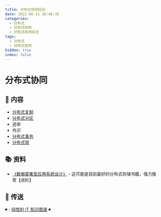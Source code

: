 ```yaml
---
title: 分布式协同综合
date: 2022-06-11 10:46:35
categories:
  - 分布式
  - 分布式协同
  - 分布式协同综合
tags:
  - 分布式
  - 分布式协同
hidden: true
index: false
---
```


# 分布式协同

## 📖 内容

- [分布式复制](02.分布式复制.md)
- [分布式分区](03.分布式分区.md)
- 选举
- 共识
- [分布式事务](05.分布式事务.md)
- [分布式锁](06.分布式锁.md)

## 📚 资料

- [《数据密集型应用系统设计》](https://book.douban.com/subject/30329536/) - 这可能是目前最好的分布式存储书籍，强力推荐【进阶】

## 🚪 传送

◾ 💧 [钝悟的 IT 知识图谱](https://dunwu.github.io/waterdrop/) ◾
